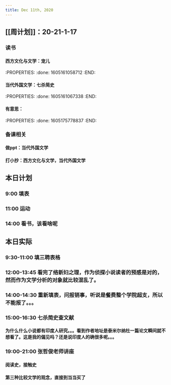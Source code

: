 ```yaml
---
title: Dec 11th, 2020
---
```


## [[周计划]]：20-21-1-17
### 读书
#### 西方文化与文学：宠儿
:PROPERTIES:
:done: 1605161058712
:END:
#### 当代外国文学：七杀简史
:PROPERTIES:
:done: 1605161067338
:END:
#### 有意思：
:PROPERTIES:
:done: 1605175778837
:END:
### 备课相关
#### 做ppt：当代外国文学
#### 打小抄：西方文化与文学，当代外国文学
##
## 本日计划
### 9:00 填表
### 11:00 运动
### 14:00 看书，该看啥呢
## 本日实际
### 9:30-11:00 填三聘表格
### 12:00-13:45 看完了络新妇之理，作为侦探小说读者的预感是对的，然而作为文学分析的对象就比较混乱了。
### 14:00-14:30 重新填表，问报销事，听说是餐费整个学院超支，所以不能报了。。。
### 15:00-16:30 七杀简史查文献
#### 为什么什么小说都有印度人研究。。。看到作者地址是泰米尔纳杜一篇论文瞬间就不想看了。这是我的偏见吗？还是说印度人的确很多呢。。。
### 19:00-21:00 张哲俊老师讲座
#### 阅读史，接触史
#### 第三种比较文学的观念，直接到当当买了
####
